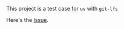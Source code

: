 This project is a test case for `uv` with `git-lfs`

Here's the [Issue](https://github.com/astral-sh/uv/issues/11791).
